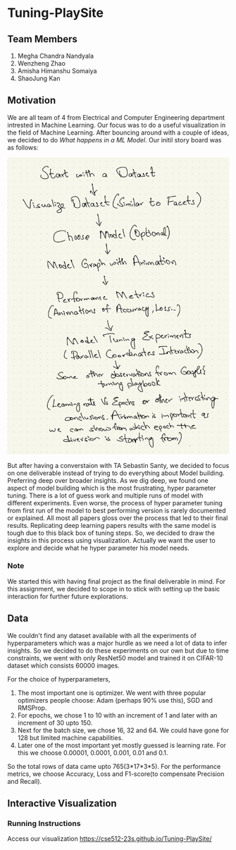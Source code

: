 # Tuning-PlaySite
## Team Members
1. Megha Chandra Nandyala
2. Wenzheng Zhao
3. Amisha Himanshu Somaiya
4. ShaoJung Kan
## Motivation
We are all team of 4 from Electrical and Computer Engineering department intrested in Machine Learning. Our focus was to do a useful visualization in the field of Machine Learning. After bouncing around with a couple of ideas, we decided to do *What happens in a ML Model*. Our initil story board was as follows:

![Story Flow](Images/Storyflow.jpg)

But after having a converstaion with TA Sebastin Santy, we decided to focus on one deliverable instead of trying to do everything about Model building. Preferring deep over broader insights. As we dig deep, we found one aspect of model building which is the most frustrating, hyper parameter tuning. There is a lot of guess work and multiple runs of model with different experiments. Even worse, the process of hyper parameter tuning from first run of the model to best performing version is rarely documented or explained. All most all papers gloss over the process that led to their final results. Replicating deep learning papers results with the same model is tough due to this black box of tuning steps. So, we decided to draw the insights in this process using visualization. Actually we want the user to explore and decide what he hyper parameter his model needs.
### Note
We started this with having final project as the final deliverable in mind. For this assignment, we decided to scope in to stick with setting up the basic interaction for further future explorations.
## Data
We couldn't find any dataset available with all the experiments of hyperparameters which was a major hurdle as we need a lot of data to infer insights. So we decided to do these experiments on our own but due to time constraints, we went with only ResNet50 model and trained it on CIFAR-10 dataset which consists 60000 images. 

For the choice of hyperparameters, 
1. The most important one is optimizer. We went with three popular optimizers people choose: Adam (perhaps 90% use this), SGD and RMSProp. 
2. For epochs, we chose 1 to 10 with an increment of 1 and later with an increment of 30 upto 150. 
3. Next for the batch size, we chose 16, 32 and 64. We could have gone for 128 but limited machine capabilities. 
4. Later one of the most important yet mostly guessed is learning rate. For this we choose 0.00001, 0.0001, 0.001, 0.01 and 0.1. 

So the total rows of data came upto 765(3\*17\*3\*5). For the performance metrics, we choose Accuracy, Loss and F1-score(to compensate Precision and Recall).
## Interactive Visualization
### Running Instructions
Access our visualization https://cse512-23s.github.io/Tuning-PlaySite/


